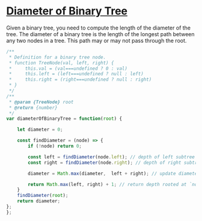 # [Diameter of Binary Tree](https://leetcode.com/problems/diameter-of-binary-tree/)

Given a binary tree, you need to compute the length of the diameter of the tree. The diameter of a binary tree is the length of the longest path between any two nodes in a tree. This path may or may not pass through the root.

```js
/**
 * Definition for a binary tree node.
 * function TreeNode(val, left, right) {
 *     this.val = (val===undefined ? 0 : val)
 *     this.left = (left===undefined ? null : left)
 *     this.right = (right===undefined ? null : right)
 * }
 */
/**
 * @param {TreeNode} root
 * @return {number}
 */
var diameterOfBinaryTree = function(root) {

    let diameter = 0;

    const findDiameter = (node) => {
        if (!node) return 0;

        const left = findDiameter(node.left); // depth of left subtree
        const right = findDiameter(node.right); // depth of right subtree

        diameter = Math.max(diameter,  left + right); // update diameter if necessary

        return Math.max(left, right) + 1; // return depth rooted at `node` => depth of the bigger subtree + itself.
    }
    findDiameter(root);
    return diameter;
};
};
```
